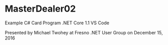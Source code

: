 # MasterDealer02
Example C# Card Program .NET Core 1.1 VS Code

Presented by Michael Twohey at Fresno .NET User Group on December 15, 2016
